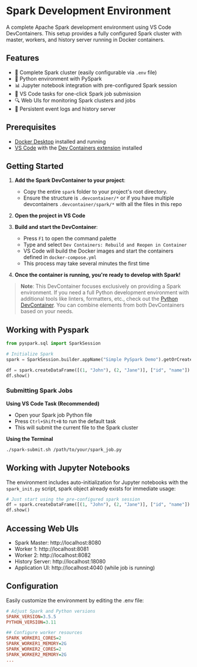 # Spark Development Environment

A complete Apache Spark development environment using VS Code DevContainers. This setup provides a fully configured Spark cluster with master, workers, and history server running in Docker containers.

## Features

- 🚀 Complete Spark cluster (easily configurable via `.env` file)
- 🐍 Python environment with PySpark
- 📊 Jupyter notebook integration with pre-configured Spark session
- 🧰 VS Code tasks for one-click Spark job submission
- 🔍 Web UIs for monitoring Spark clusters and jobs
- 🔄 Persistent event logs and history server

## Prerequisites

- [Docker Desktop](https://www.docker.com/products/docker-desktop/) installed and running
- [VS Code](https://code.visualstudio.com/) with the [Dev Containers extension](https://marketplace.visualstudio.com/items?itemName=ms-vscode-remote.remote-containers) installed

## Getting Started

1. **Add the Spark DevContainer to your project**:
   - Copy the entire `spark` folder to your project's root directory.
   - Ensure the structure is `.devcontainer/*` or if you have multiple devcontainers `.devcontainer/spark/*` with all the files in this repo

2. **Open the project in VS Code**

3. **Build and start the DevContainer**:
   - Press `F1` to open the command palette
   - Type and select `Dev Containers: Rebuild and Reopen in Container`
   - VS Code will build the Docker images and start the containers defined in `docker-compose.yml`
   - This process may take several minutes the first time

4. **Once the container is running, you're ready to develop with Spark!**

> **Note**: This DevContainer focuses exclusively on providing a Spark environment. If you need a full Python development environment with additional tools like linters, formatters, etc., check out the [Python DevContainer](../python/README.md). You can combine elements from both DevContainers based on your needs.

## Working with Pyspark

```python
from pyspark.sql import SparkSession

# Initialize Spark
spark = SparkSession.builder.appName("Simple PySpark Demo").getOrCreate()

df = spark.createDataFrame([(1, "John"), (2, "Jane")], ["id", "name"])
df.show()
```

### Submitting Spark Jobs

**Using VS Code Task (Recommended)**
- Open your Spark job Python file
- Press `Ctrl+Shift+B` to run the default task
- This will submit the current file to the Spark cluster

**Using the Terminal**
```bash
./spark-submit.sh /path/to/your/spark_job.py
```

## Working with Jupyter Notebooks
The environment includes auto-initialization for Jupyter notebooks with the `spark_init.py` script, spark object already exists for immediate usage:

```python
# Just start using the pre-configured spark session
df = spark.createDataFrame([(1, "John"), (2, "Jane")], ["id", "name"])
df.show()
```

## Accessing Web UIs
- Spark Master: http://localhost:8080
- Worker 1: http://localhost:8081
- Worker 2: http://localhost:8082
- History Server: http://localhost:18080
- Application UI: http://localhost:4040 (while job is running)

## Configuration
Easily customize the environment by editing the .env file:

```ini
# Adjust Spark and Python versions
SPARK_VERSION=3.5.5
PYTHON_VERSION=3.11

## Configure worker resources
SPARK_WORKER1_CORES=2
SPARK_WORKER1_MEMORY=2G
SPARK_WORKER2_CORES=2
SPARK_WORKER2_MEMORY=2G
...
```
